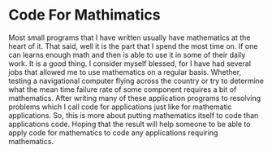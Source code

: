 # Code For Mathimatics
Most small programs that I have written usually have mathematics at the heart of it. That said, well it is the part that I spend the most time on.  If one can learns enough math and then is able to use it in some of their daily work. It is a good thing.  I consider myself blessed, for I have had several jobs that allowed me to use mathematics on a regular basis.  Whether, testing a navigational computer flying across the country or try to determine what the mean time failure rate of some component requires a bit of mathematics. After writing many of these application programs to resolving problems which I call code for applications just like for mathematic applications.  So, this is more about putting mathematics itself to code than applications code. Hoping that the result will help someone to be able to apply code for mathematics to code any applications requiring mathematics.

